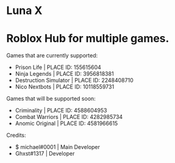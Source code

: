 # Luna X
# Roblox Hub for multiple games.

Games that are currently supported:
- Prison Life | PLACE ID: 155615604
- Ninja Legends | PLACE ID: 3956818381
- Destruction Simulator | PLACE ID: 2248408710
- Nico Nextbots | PLACE ID: 10118559731

Games that will be supported soon:

- Criminality | PLACE ID: 4588604953
- Combat Warriors | PLACE ID: 4282985734
- Anomic Original | PLACE ID: 4581966615 


Credits:
- $ michael#0001 | Main Developer
- Ghxst#1317 | Developer
